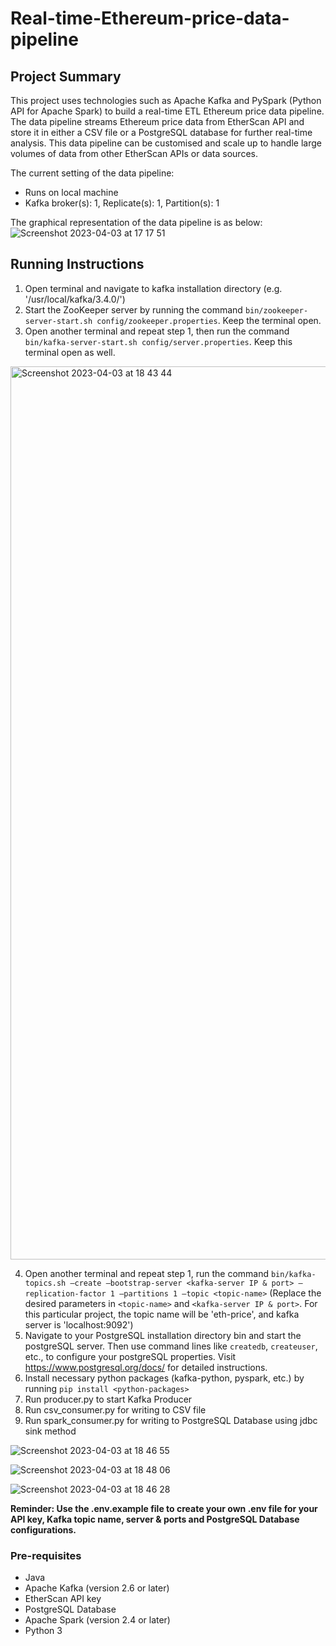 # Real-time-Ethereum-price-data-pipeline
## Project Summary
This project uses technologies such as Apache Kafka and PySpark (Python API for Apache Spark) to build a real-time ETL Ethereum price data pipeline. The data pipeline streams Ethereum price data from EtherScan API and store it in either a CSV file or a PostgreSQL database for further real-time analysis. This data pipeline can be customised and scale up to handle large volumes of data from other EtherScan APIs or data sources.

The current setting of the data pipeline:
- Runs on local machine
- Kafka broker(s): 1, Replicate(s): 1, Partition(s): 1

The graphical representation of the data pipeline is as below:
![Screenshot 2023-04-03 at 17 17 51](https://user-images.githubusercontent.com/83192718/229586180-564259be-ff12-4ce5-94a1-5c6d0832b6d7.png)

## Running Instructions
1. Open terminal and navigate to kafka installation directory (e.g. '/usr/local/kafka/3.4.0/')
2. Start the ZooKeeper server by running the command `bin/zookeeper-server-start.sh config/zookeeper.properties`. Keep the terminal open.
3. Open another terminal and repeat step 1, then run the command `bin/kafka-server-start.sh config/server.properties`. Keep this terminal open as well.
<img width="1429" alt="Screenshot 2023-04-03 at 18 43 44" src="https://user-images.githubusercontent.com/83192718/229586744-8738bd6f-0730-425f-8df0-7079213a1a53.png">

4. Open another terminal and repeat step 1, run the command `bin/kafka-topics.sh —create —bootstrap-server <kafka-server IP & port> —replication-factor 1 —partitions 1 —topic <topic-name>` (Replace the desired parameters in `<topic-name>` and `<kafka-server IP & port>`. For this particular project, the topic name will be 'eth-price', and kafka server is 'localhost:9092')
5. Navigate to your PostgreSQL installation directory bin and start the postgreSQL server. Then use command lines like `createdb`, `createuser`, etc., to configure your postgreSQL properties. Visit https://www.postgresql.org/docs/ for detailed instructions.
6. Install necessary python packages (kafka-python, pyspark, etc.) by running `pip install <python-packages>`
7. Run producer.py to start Kafka Producer
8. Run csv_consumer.py for writing to CSV file
9. Run spark_consumer.py for writing to PostgreSQL Database using jdbc sink method

![Screenshot 2023-04-03 at 18 46 55](https://user-images.githubusercontent.com/83192718/229587464-e7c34ac7-ae33-4c7f-9672-50d1363269b6.png)

![Screenshot 2023-04-03 at 18 48 06](https://user-images.githubusercontent.com/83192718/229587558-690a5ab3-51ad-4d0e-9317-511b50c05289.png)

![Screenshot 2023-04-03 at 18 46 28](https://user-images.githubusercontent.com/83192718/229587435-78938b35-c02a-4ce6-aad1-816375c5b41f.png)

**Reminder: Use the .env.example file to create your own .env file for your API key, Kafka topic name, server & ports and PostgreSQL Database configurations.**

### Pre-requisites
- Java
- Apache Kafka (version 2.6 or later)
- EtherScan API key
- PostgreSQL Database
- Apache Spark (version 2.4 or later)
- Python 3

